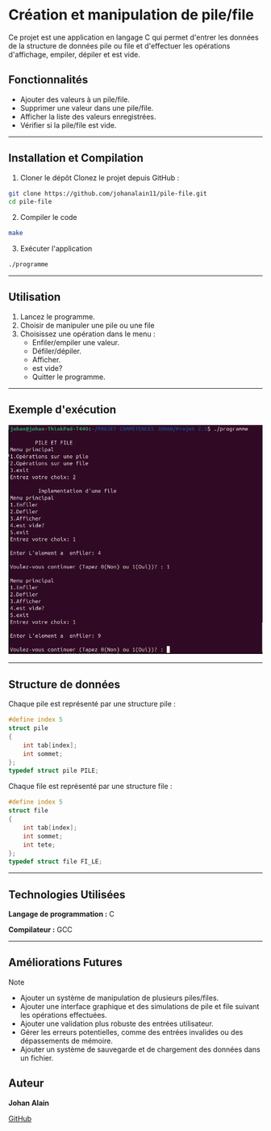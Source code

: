 
# Création et manipulation de pile/file
Ce projet est une application en langage C qui permet d'entrer les données de la structure de données pile ou file et d'effectuer les opérations d'affichage, empiler, dépiler et est vide.


## Fonctionnalités

- Ajouter des valeurs à un pile/file.
- Supprimer une valeur dans une pile/file.
- Afficher la liste des valeurs enregistrées.
- Vérifier si la pile/file est vide.

---
## Installation et Compilation

1. Cloner le dépôt
Clonez le projet depuis GitHub :
```sh
git clone https://github.com/johanalain11/pile-file.git
cd pile-file
```
2. Compiler le code
```sh
make
```
3. Exécuter l'application
```sh
./programme
```

---
## Utilisation
1. Lancez le programme.
2. Choisir de manipuler une pile ou une file
3. Choisissez une opération dans le menu :
    * Enfiler/empiler une valeur.
    * Défiler/dépiler.
    * Afficher.
    * est vide?
    * Quitter le programme.

---
## Exemple d'exécution
![Exemple d'exécution](./exec.png "Capture d'ajout d'étudiant")

---
## Structure de données
Chaque pile est représenté par une structure pile :
```c
#define index 5
struct pile
{
    int tab[index];
    int sommet;
};
typedef struct pile PILE;
```
Chaque file est représenté par une structure file :
```c
#define index 5
struct file
{
    int tab[index];
    int sommet;
    int tete;
};
typedef struct file FI_LE;
```

---
## Technologies Utilisées
**Langage de programmation :** C

**Compilateur :** GCC

---
## Améliorations Futures
>[!NOTE]
>
>* Ajouter un système de manipulation de plusieurs piles/files.
>* Ajouter une interface graphique et des simulations de pile et file suivant les opérations effectuées.
>* Ajouter une validation plus robuste des entrées utilisateur.
>* Gérer les erreurs potentielles, comme des entrées invalides ou des dépassements de mémoire.
>* Ajouter un système de sauvegarde et de chargement des données dans un fichier.

## Auteur
**Johan Alain**

[GitHub](https://github.com/johanalain11/)

